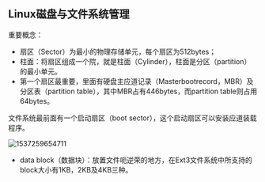 ## Linux磁盘与文件系统管理

重要概念：

* 扇区（Sector）为最小的物理存储单元，每个扇区为512bytes；
* 柱面：将扇区组成一个院，就是柱面（Cylinder），柱面是分区（partition）的最小单元。
* 第一个扇区最重要，里面有硬盘主应道记录（Masterbootrecord，MBR）及分区表（partition table），其中MBR占有446bytes，而partition table则占用64bytes。

文件系统最前面有一个启动扇区（boot sector），这个启动扇区可以安装应道装载程序。

![1537259654711](E:\Wiki\mywiki\images\1537259654711.png)

* data block（数据块）：放置文件呃逆荣的地方，在Ext3文件系统中所支持的block大小有1KB，2KB及4KB三种。